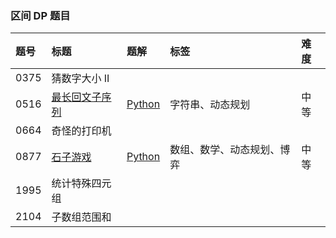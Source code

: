 ### 区间 DP 题目

| 题号 | 标题                                                                            | 题解                                                                                                                                             | 标签                       | 难度 |
| :--- | :------------------------------------------------------------------------------ | :----------------------------------------------------------------------------------------------------------------------------------------------- | :------------------------- | :--- |
| 0375 | 猜数字大小 II                                                                   |                                                                                                                                                  |                            |      |
| 0516 | [最长回文子序列](https://leetcode.cn/problems/longest-palindromic-subsequence/) | [Python](https://github.com/itcharge/LeetCode-Py/blob/main/Solutions/0516.%20%E6%9C%80%E9%95%BF%E5%9B%9E%E6%96%87%E5%AD%90%E5%BA%8F%E5%88%97.md) | 字符串、动态规划           | 中等 |
| 0664 | 奇怪的打印机                                                                    |                                                                                                                                                  |                            |      |
| 0877 | [石子游戏](https://leetcode.cn/problems/stone-game)                             | [Python](https://github.com/itcharge/LeetCode-Py/blob/main/Solutions/0877.%20%E7%9F%B3%E5%AD%90%E6%B8%B8%E6%88%8F.md)                            | 数组、数学、动态规划、博弈 | 中等 |
| 1995 | 统计特殊四元组                                                                  |                                                                                                                                                  |                            |      |
| 2104 | 子数组范围和                                                                    |                                                                                                                                                  |                            |      |

